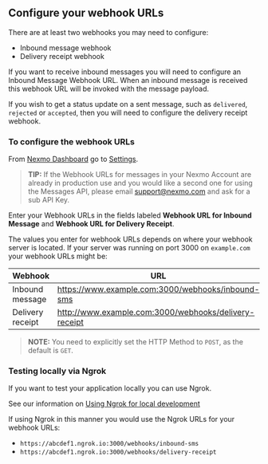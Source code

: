 ## Configure your webhook URLs

There are at least two webhooks you may need to configure:

* Inbound message webhook
* Delivery receipt webhook

If you want to receive inbound messages you will need to configure an Inbound Message Webhook URL. When an inbound message is received this webhook URL will be invoked with the message payload.

If you wish to get a status update on a sent message, such as `delivered`, `rejected` or `accepted`, then you will need to configure the delivery receipt webhook.

### To configure the webhook URLs

From [Nexmo Dashboard](https://dashboard.nexmo.com) go to [Settings](https://dashboard.nexmo.com/settings).

> **TIP:** If the Webhook URLs for messages in your Nexmo Account are already in production use and you would like a second one for using the Messages API, please email [support@nexmo.com](mailto:support@nexmo.com) and ask for a sub API Key.

Enter your Webhook URLs in the fields labeled **Webhook URL for Inbound Message** and **Webhook URL for Delivery Receipt**. 

The values you enter for webhook URLs depends on where your webhook server is located. If your server was running on port 3000 on `example.com` your webhook URLs might be:

Webhook | URL
---|---
Inbound message | https://www.example.com:3000/webhooks/inbound-sms
Delivery receipt | http://www.example.com:3000/webhooks/delivery-receipt

> **NOTE:** You need to explicitly set the HTTP Method to `POST`, as the default is `GET`.

### Testing locally via Ngrok

If you want to test your application locally you can use Ngrok.

See our information on [Using Ngrok for local development](/concepts/guides/webhooks#using-ngrok-for-local-development)

If using Ngrok in this manner you would use the Ngrok URLs for your webhook URLs:

* `https://abcdef1.ngrok.io:3000/webhooks/inbound-sms`
* `https://abcdef1.ngrok.io:3000/webhooks/delivery-receipt`
